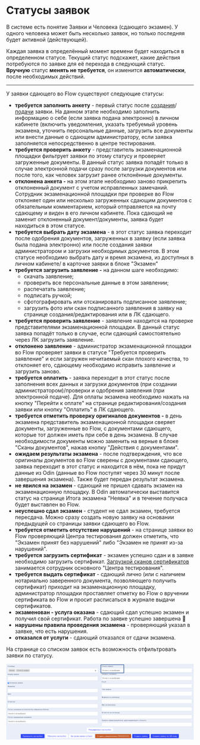 # Статусы заявок

В системе есть понятие Заявки и Человека (сдающего экзамен). У одного человека может быть несколько заявок, но только последняя будет активной (действующей).

Каждая заявка в определённый момент времени будет находиться в определенном статусе. Текущий статус подскажет, какие действия потребуются по заявке для её перехода в следующий статус. \
**Вручную** статус **менять не требуется**,  он изменится **автоматически**, после необходимых действий.

***

У заявки сдающего во Flow существуют следующие статусы:

* **требуется заполнить анкету** -  первый статус после [создания](dobavlenie-zayavki-vruchnuyu/)/[подачи](dobavlenie-zayavki-s-lendinga/) заявки. На данном этапе необходимо заполнить информацию о себе (если заявка подана электронно) в личном кабинете (включить уведомления, указать требуемый уровень экзамена, уточнить персональные данные, загрузить все документы или внести данные о сдающем администратору, если заявка заполняется непосредственно в центре тестирования.
* **требуется проверить анкету** - представитель экзаменационной площадки фильтрует заявки по этому статусу и проверяет загруженные документы.   В данный статус заявка попадёт только в случае электронной подачи сразу после загрузки документов или после того, как человек загрузит ранее отклонённые документы.
* **отклонена анкета -** на этом этапе необходимо заново прикрепить отклоненный документ с учетом исправленных замечаний. Сотрудник экзаменационной площадки при проверке во Flow отклоняет один или несколько загруженных сдающим документов с обязательным комментарием, который отправляется на почту сдающему и виден в его личном кабинете. Пока сдающий не заменит отклоненный документ/документы, заявка будет находиться в этом статусе.
* **требуется выбрать дату экзамена** - в этот статус заявка переходит после одобрения документов, загруженных в заявку (если заявка была подана электронно) или после создания заявки администратором и загрузки необходимых документов. В этом статусе необходимо  выбрать дату и время экзамена, из доступных в личном кабинете/ в карточке заявки в блоке "Экзамен"
* **требуется загрузить заявление -** на данном шаге необходимо:
  * скачать заявление;
  * проверить все персональные данные в этом заявлении;
  * распечатать заявление;
  * подписать ручкой;
  * сфотографировать или отсканировать подписанное заявление;
  * загрузить фото или скан подписанного заявления в заявку на странице создания/редактирования или в ЛК сдающего.
* **требуется проверить заявление** - заявление находится на проверке представителями экзаменационной площадки. В данный статус заявка попадёт только в случае, если сдающий самостоятельно через ЛК загрузить заявление.
* **отклонено заявление** - администратор экзаменационной площадки  во  Flow проверяет заявки в статусе "Требуется проверить заявление" и если загружен нечитаемый скан плохого качества, то отклоняет его, сдающему необходимо исправить заявление и загрузить заново.
* **требуется оплатить** - заявка переходит в этот статус после заполнения всех данных и загрузки документов (при создании администратором)/проверки и одобрения заявления (при электронной подаче).  Для оплаты экзамена необходимо нажать на кнопку "Перейти к оплате" на странице редактирования/создания заявки или кнопку "Оплатить" в ЛК сдающего.
* **требуется отметить проверку оригиналов документов -** в день экзамена представитель экзаменационной площадки сверяет документы, загруженные во Flow, с документами сдающего, которые тот должен иметь при себе в день экзамена.  В случае необходимости документы можно заменить на верные в блоке "Сканы документов", нажав кнопку "Действия с документами".
* **ожидаем результаты экзамена** - после подтверждения, что все оригиналы документов во Flow сверены с документами сдающего, заявка  переходит в этот статус и находится в нём, пока не придут данные из Odin (данные во Flow поступят через 30 минут после завершения экзамена). Также будет передан результат экзамена.
* **не явился на экзамен** -  сдающий не пришел сдавать экзамен на экзаменационную площадку. В Odin автоматически выставится статус на странице Итога экзамена "Неявка" и в течение получаса будет выставлен во Flow.
* **неуспешно сдал экзамен** - студент не сдал экзамен, требуется пересдача. Можно сразу создать новую заявку на основании предыдущей со страницы заявки сдающего во Flow.
* **требуется отметить отсутствие нарушений** - на странице заявки во Flow проверяющий Центра тестирования должен отметить, что "Экзамен принят без нарушений" либо "Экзамен не принят из-за нарушений".
* **требуется загрузить сертификат** - экзамен успешно сдан и в заявке необходимо загрузить сертификат. [Загрузкой сканов  сертификатов](sertifikaty/zagruzka-skana-sertifikata-v-zayavku.md) занимается сотрудник основного "Центра тестирования".
* **требуется выдать сертификат** - сдающий лично (или с наличием нотариально заверенного документа, позволяющего получить сертификат) приходит на экзаменационную площадку, администратор площадки проставляет  отметку во Flow о вручении сертификата во Flow и просит расписаться в журнале выдачи сертификатов.
* **экзаменован - услуга оказана** -  сдающий сдал успешно экзамен и получил свой сертификат. Работа по заявке успешно завершена :tada:
* **нарушены правила проведения экзамена** - проверяющий указал в заявке, что есть нарушения.
* **отказался от услуги** - сдающий отказался от сдачи экзамена.

На странице со списком заявок есть возможность отфильтровать заявки по статусу.

![](<../.gitbook/assets/image (396).png>)
